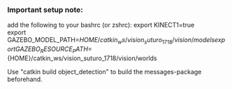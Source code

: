 ### Important setup note:
add the following to your bashrc (or zshrc):
export KINECT1=true  
export GAZEBO_MODEL_PATH=${HOME}/catkin_ws/vision_suturo_1718/vision/models  
export GAZEBO_RESOURCE_PATH=${HOME}/catkin_ws/vision_suturo_1718/vision/worlds  

Use "catkin build object_detection" to build the messages-package beforehand.
